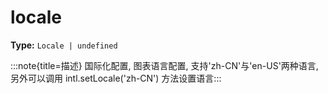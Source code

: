 # locale

**Type:** `Locale | undefined`

:::note{title=描述}
国际化配置, 图表语言配置, 支持'zh\-CN'与'en\-US'两种语言, 另外可以调用 intl.setLocale('zh\-CN') 方法设置语言:::

